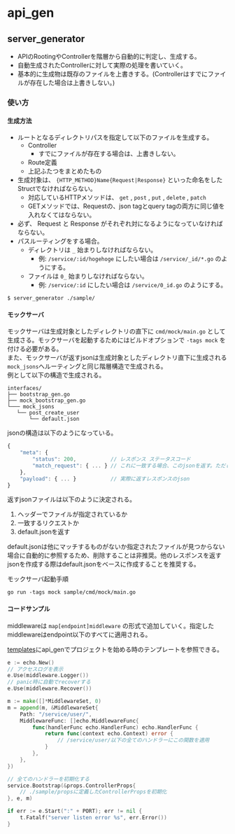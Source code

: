 # api_gen
## server_generator

- APIのRootingやControllerを階層から自動的に判定し、生成する。
- 自動生成されたControllerに対して実際の処理を書いていく。
- 基本的に生成物は既存のファイルを上書きする。(Controllerはすでにファイルが存在した場合は上書きしない。)

### 使い方
#### 生成方法
- ルートとなるディレクトリパスを指定して以下のファイルを生成する。
    - Controller
        - すでにファイルが存在する場合は、上書きしない。
    - Route定義
    - 上記ふたつをまとめたもの
- 生成対象は、 `{HTTP_METHOD}Name{Request|Response}` といった命名をしたStructでなければならない。
     - 対応しているHTTPメソッドは、 `get` , `post` , `put` , `delete` , `patch`
     - GETメソッドでは、Requestの、json tagとquery tagの両方に同じ値を入れなくてはならない。
- 必ず、 Request と Response がそれぞれ対になるようになっていなければならない。
- パスルーティングをする場合。
    - ディレクトリは `_` 始まりしなければならない。
        - 例: `/service/:id/hogehoge` にしたい場合は `/service/_id/*.go` のようにする。
    - ファイルは `0_` 始まりしなければならない。
        - 例: `/service/:id` にしたい場合は `/service/0_id.go` のようにする。

```console
$ server_generator ./sample/
```

#### モックサーバ

モックサーバは生成対象としたディレクトリの直下に `cmd/mock/main.go` として生成さる。モックサーバを起動するためにはビルドオプションで `-tags mock` を付ける必要がある。  
また、モックサーバが返すjsonは生成対象としたディレクトリ直下に生成される`mock_jsons`へルーティングと同じ階層構造で生成される。  
例として以下の構造で生成される。 
```text
interfaces/
├── bootstrap_gen.go
├── mock_bootstrap_gen.go
└─── mock_jsons
   └── post_create_user
       └── default.json
```

jsonの構造は以下のようになっている。
```javascript
{
    "meta": {
        "status": 200,           // レスポンス ステータスコード
        "match_request": { ... } // これに一致する場合、このjsonを返す。ただし、オプションでファイルが指定された場合はこの限りではない。
    },
    "payload": { ... }           // 実際に返すレスポンスのjson
}
```

返すjsonファイルは以下のように決定される。
1. ヘッダーでファイルが指定されているか
2. 一致するリクエストか
3. default.jsonを返す

default.jsonは他にマッチするものがないか指定されたファイルが見つからない場合に自動的に参照するため、削除することは非推奨。他のレスポンスを返すjsonを作成する際はdefault.jsonをベースに作成することを推奨する。  

モックサーバ起動手順
```shell script
go run -tags mock sample/cmd/mock/main.go
```

#### コードサンプル

middlewareは `map[endpoint]middleware` の形式で追加していく。指定したmiddlewareはendpoint以下のすべてに適用される。

[templates](../templates)にapi_genでプロジェクトを始める時のテンプレートを参照できる。

```go
e := echo.New()
// アクセスログを表示
e.Use(middleware.Logger())
// panic時に自動でrecoverする
e.Use(middleware.Recover())

m := make([]*MiddlewareSet, 0)
m = append(m, &MiddlewareSet{
	Path: "/service/user/",
	MiddlewareFunc: []echo.MiddlewareFunc{
		func(handlerFunc echo.HandlerFunc) echo.HandlerFunc {
			return func(context echo.Context) error {
				// /service/user/以下の全てのハンドラーにこの関数を適用
			}
		},
	},
})

// 全てのハンドラーを初期化する
service.Bootstrap(&props.ControllerProps{
    // ./sample/propsに定義したControllerPropsを初期化
}, e, m)

if err := e.Start(":" + PORT); err != nil {
	t.Fatalf("server listen error %s", err.Error())
}
```

